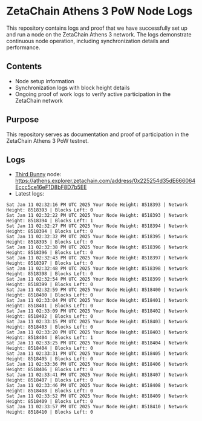 # ZetaChain Athens 3 PoW Node Logs
This repository contains logs and proof that we have successfully set up and run a node on the ZetaChain Athens 3 network. The logs demonstrate continuous node operation, including synchronization details and performance.

## Contents
- Node setup information
- Synchronization logs with block height details
- Ongoing proof of work logs to verify active participation in the ZetaChain network

## Purpose
This repository serves as documentation and proof of participation in the ZetaChain Athens 3 PoW testnet.

## Logs

- [Third Bunny](https://thirdbunny.xyz/) node: https://athens.explorer.zetachain.com/address/0x225254d35dE666064Eccc5ce16eF1D8bF8D7b5EE
- Latest logs:
```
Sat Jan 11 02:32:16 PM UTC 2025 Your Node Height: 8518393 | Network Height: 8518393 | Blocks Left: 0
Sat Jan 11 02:32:22 PM UTC 2025 Your Node Height: 8518393 | Network Height: 8518394 | Blocks Left: 1
Sat Jan 11 02:32:27 PM UTC 2025 Your Node Height: 8518394 | Network Height: 8518394 | Blocks Left: 0
Sat Jan 11 02:32:32 PM UTC 2025 Your Node Height: 8518395 | Network Height: 8518395 | Blocks Left: 0
Sat Jan 11 02:32:38 PM UTC 2025 Your Node Height: 8518396 | Network Height: 8518396 | Blocks Left: 0
Sat Jan 11 02:32:43 PM UTC 2025 Your Node Height: 8518397 | Network Height: 8518397 | Blocks Left: 0
Sat Jan 11 02:32:48 PM UTC 2025 Your Node Height: 8518398 | Network Height: 8518398 | Blocks Left: 0
Sat Jan 11 02:32:54 PM UTC 2025 Your Node Height: 8518399 | Network Height: 8518399 | Blocks Left: 0
Sat Jan 11 02:32:59 PM UTC 2025 Your Node Height: 8518400 | Network Height: 8518400 | Blocks Left: 0
Sat Jan 11 02:33:04 PM UTC 2025 Your Node Height: 8518401 | Network Height: 8518401 | Blocks Left: 0
Sat Jan 11 02:33:09 PM UTC 2025 Your Node Height: 8518402 | Network Height: 8518402 | Blocks Left: 0
Sat Jan 11 02:33:15 PM UTC 2025 Your Node Height: 8518403 | Network Height: 8518403 | Blocks Left: 0
Sat Jan 11 02:33:20 PM UTC 2025 Your Node Height: 8518403 | Network Height: 8518404 | Blocks Left: 1
Sat Jan 11 02:33:25 PM UTC 2025 Your Node Height: 8518404 | Network Height: 8518404 | Blocks Left: 0
Sat Jan 11 02:33:31 PM UTC 2025 Your Node Height: 8518405 | Network Height: 8518405 | Blocks Left: 0
Sat Jan 11 02:33:36 PM UTC 2025 Your Node Height: 8518406 | Network Height: 8518406 | Blocks Left: 0
Sat Jan 11 02:33:41 PM UTC 2025 Your Node Height: 8518407 | Network Height: 8518407 | Blocks Left: 0
Sat Jan 11 02:33:46 PM UTC 2025 Your Node Height: 8518408 | Network Height: 8518408 | Blocks Left: 0
Sat Jan 11 02:33:52 PM UTC 2025 Your Node Height: 8518409 | Network Height: 8518409 | Blocks Left: 0
Sat Jan 11 02:33:57 PM UTC 2025 Your Node Height: 8518410 | Network Height: 8518410 | Blocks Left: 0
```
